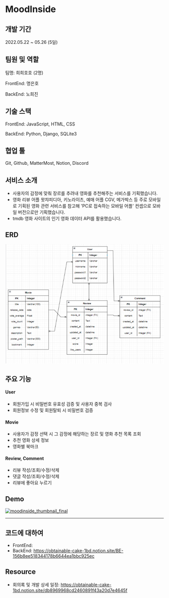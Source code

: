 # MoodInside 



## 개발 기간

2022.05.22 ~ 05.26 (5일)



## 팀원 및 역할

팀명: 희희호호 (2명)

FrontEnd: 명은호

BackEnd: 노희진



## 기술 스택

FrontEnd: JavaScript, HTML, CSS

BackEnd: Python, Django, SQLite3



## 협업 툴

Git, Github, MatterMost, Notion, Discord



## 서비스 소개

- 사용자의 감정에 맞춰 장르를 추려내 영화를 추천해주는 서비스를 기획했습니다.
- 영화 리뷰 어플 왓챠피디아, 키노라이츠, 예매 어플 CGV, 메가박스 등 주로 모바일로 기획된 영화 관련 서비스를 참고해 'PC로 접속하는 모바일 어플' 컨셉으로 모바일 버전으로만 기획했습니다.
- tmdb 영화 사이트의 인기 영화 데이터 API를 활용했습니다.



## ERD

<img src="README.assets/moodinside_erd_final.png" alt="moodinside_erd_final" style="zoom:80%;" />



## 주요 기능



#### User

- 회원가입 시 비밀번호 유효성 검증 및 사용자 중복 검사
- 회원정보 수정 및 회원탈퇴 시 비밀번호 검증

#### Movie

- 사용자가 감정 선택 시 그 감정에 해당하는 장르 및 영화 추천 목록 조회
- 추천 영화 상세 정보
- 영화별 북마크

#### Review, Comment

- 리뷰 작성/조회/수정/삭제
- 댓글 작성/조회/수정/삭제
- 리뷰에 좋아요 누르기



## Demo

[![moodinside_thumbnail_final](https://user-images.githubusercontent.com/89441476/174478385-abd6a005-4f5f-4379-8786-88012d5602ac.png)](https://youtu.be/FsRoiS79K7s)









----



## 코드에 대하여

- FrontEnd: 
- BackEnd: https://obtainable-cake-1bd.notion.site/BE-156b8ee518344178b6644ea1bbc925ec



## Resource

- 회의록 및 개발 상세 일정: https://obtainable-cake-1bd.notion.site/db8969968cd2460891f43a20d7e4645f

